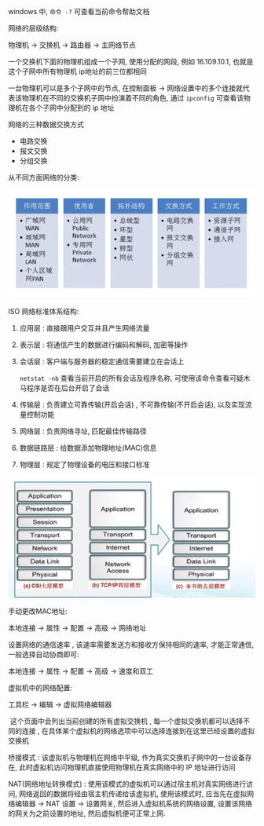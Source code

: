 windows 中, `命令 -?` 可查看当前命令帮助文档



网络的层级结构:

物理机 -> 交换机 -> 路由器 -> 主网络节点

一个交换机下面的物理机组成一个子网, 使用分配的网段, 例如 16.109.10.1, 也就是这个子网中所有物理机 ip地址的前三位都相同



一台物理机可以是多个子网中的节点, 在控制面板 -> 网络设置中的多个连接就代表该物理机在不同的交换机子网中扮演着不同的角色, 通过 `ipconfig` 可查看该物理机在各个子网中分配到的 ip 地址





网络的三种数据交换方式

* 电路交换
* 报文交换
* 分组交换



从不同方面网络的分类: 

![1619101269157](网络.assets/1619101269157.png)





ISO 网络标准体系结构:

1. 应用层 : 直接跟用户交互并且产生网络流量

2. 表示层 : 将通信产生的数据进行编码和解码, 加密等操作

3. 会话层 : 客户端与服务器的稳定通信需要建立在会话上

   `netstat -nb` 查看当前开启的所有会话及程序名称, 可使用该命令查看可疑木马程序是否在后台开启了会话

4. 传输层 : 负责建立可靠传输(开启会话) , 不可靠传输(不开启会话), 以及实现流量控制功能

5. 网络层 :  负责网络寻址, 匹配最佳传输路径

6. 数据链路层 : 给数据添加物理地址(MAC)信息

7. 物理层 : 规定了物理设备的电压和接口标准



![1619225626584](网络.assets/1619225626584.png)





手动更改MAC地址:

本地连接 -> 属性 -> 配置 -> 高级 -> 网络地址

设置网络的通信速率 , 该速率需要发送方和接收方保持相同的速率, 才能正常通信, 一般选择自动协商即可:

本地连接 -> 属性 -> 配置 -> 高级 -> 速度和双工





虚拟机中的网络配置:

工具栏 -> 编辑 -> 虚拟网络编辑器

​	这个页面中会列出当前创建的所有虚拟交换机 , 每一个虚拟交换机都可以选择不同的连接 , 在具体某个虚拟机的网络选项中可以选择连接到在这里已经设置的虚拟交换机

桥接模式 : 该虚拟机与物理机在网络中平级, 作为真实交换机子网中的一台设备存在, 此时虚拟机访问物理机直接使用物理机在真实网络中的 IP 地址进行访问

NAT(网络地址转换模式) : 使用该模式的虚拟机可以通过宿主机对真实网络进行访问,  网络返回的数据将经由宿主机传递给该虚拟机, 使用该模式时, 应当先在虚拟网络编辑器 -> NAT 设置 -> 设置网关, 然后进入虚拟机系统的网络设置, 设置该网络的网关为之前设置的地址, 然后虚拟机便可正常上网.

